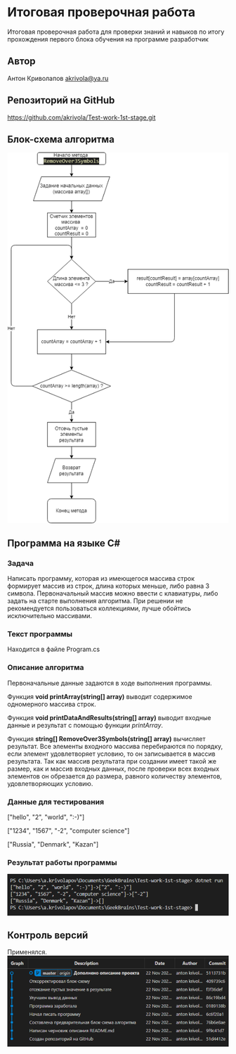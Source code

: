 # Итоговая проверочная работа

Итоговая проверочная работа для проверки знаний и навыков по итогу прохождения первого блока обучения на программе разработчик

## Автор

Антон Криволапов akrivola@ya.ru

## Репозиторий на GitHub

https://github.com/akrivola/Test-work-1st-stage.git

## Блок-схема алгоритма

![тут должна быть картинка](algorithm.png)

## Программа на языке C#

### Задача

Написать программу, которая из имеющегося массива строк формирует массив из строк, длина которых меньше, либо равна 3 символа. Первоначальный массив можно ввести с клавиатуры, либо задать на старте выполнения алгоритма. При решении не рекомендуется пользоваться коллекциями, лучше обойтись исключительно массивами.

### Текст программы
Находится в файле Program.cs

### Описание алгоритма
Первоначальные данные задаются в ходе выполнения программы.

Функция **void printArray(string[] array)** выводит содержимое одномерного массива строк.

Функция **void printDataAndResults(string[] array)** выводит входные данные и результат с помощью функции *printArray*.

Функция **string[] RemoveOver3Symbols(string[] array)** вычисляет результат. Все элементы входного массива перебираются по порядку, если элемент удовлетворяет условию, то он записывается в массив результата. Так как массив результата при создании имеет такой же размер, как и массив входных данных, после проверки всех входных элементов он обрезается до размера, равного количеству элементов, удовлетворяющих условию.

### Данные для тестирования
["hello", "2", "world", ":-)"]

["1234", "1567", "-2", "computer science"]

["Russia", "Denmark", "Kazan"]

### Результат работы программы

![тут должна быть картинка](Screenshot.png)

## Контроль версий

Применялся.
![тут должна быть картинка](Контроль_версий.png)